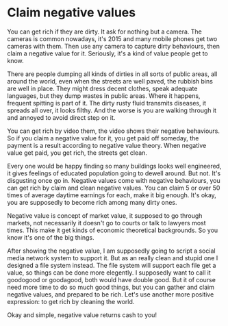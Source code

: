 
# Claim negative values

You can get rich if they are dirty.  It ask for nothing but a camera.  The
cameras is common nowadays, it's 2015 and many mobile phones get two cameras
with them.  Then use any camera to capture dirty behaviours, then claim a
negative value for it.  Seriously, it's a kind of value people get to know.

There are people dumping all kinds of dirties in all sorts of public areas,
all around the world, even when the streets are well paved, the rubbish bins
are well in place.  They might dress decent clothes, speak adequate languages,
but they dump wastes in public areas.  Where it happens, frequent spitting is
part of it.  The dirty rusty fluid transmits diseases, it spreads all over, it
looks filthy.  And the worse is you are walking through it and annoyed to
avoid direct step on it.

You can get rich by video them, the video shows their negative behaviours.  So
if you claim a negative value for it, you get paid off someday, the payment is
a result according to negative value theory.  When negative value get paid,
you get rich, the streets get clean.

Every one would be happy finding so many buildings looks well engineered, it
gives feelings of educated population going to dewell around.  But not.  It's
disgusting once go in.  Negative values come with negative behaviours, you can
get rich by claim and clean negative values.  You can claim 5 or over 50 times
of average daytime earnings for each, make it big enough.  It's okay, you are
supposedly to become rich among many dirty ones.

Negative value is concept of market value, it supposed to go through markets,
not necessarily it doesn't go to courts or talk to lawyers most times.  This
make it get kinds of economic theoretical backgrounds.  So you know it's one
of the big things. 

After showing the negative value, I am supposedly going to script a social
media network system to support it.  But as an really clean and stupid one I
designed a file system instead.  The file system will support each file get a
value, so things can be done more elegently.  I supposedly want to call it
goodogood or goodagood, both would have double good.  But it of course need
more time to do so much good things, but you can gather and claim negative
values, and prepared to be rich.  Let's use another more positive expression:
to get rich by cleaning the world.

Okay and simple, negative value returns cash to you!


<!--
2015 1224 08:59am
vim: set ft=markdown tw=78:
-->

